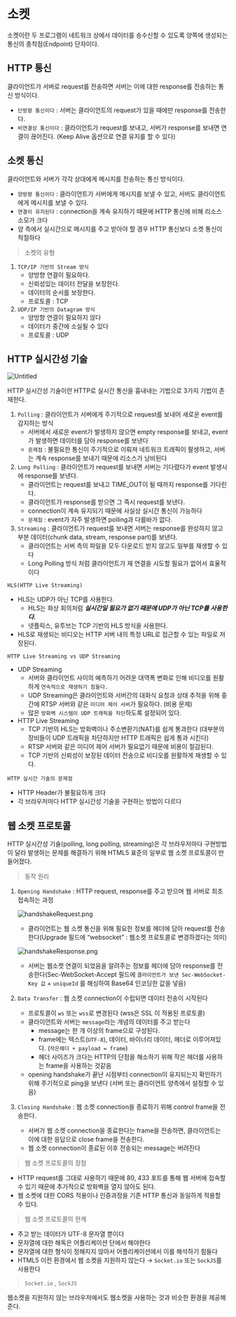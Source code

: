 # 소켓

소켓이란 두 프로그램이 네트워크 상에서 데이터를 송수신할 수 있도록 양쪽에 생성되는 통신의 종착점(Endpoint) 단자이다.

## HTTP 통신

클라이언트가 서버로 request를 전송하면 서버는 이에 대한 response를 전송하는 통신 방식이다.

- `단방향 통신이다` : 서버는 클라이언트의 request가 있을 때에만 response를 전송한다.
- `비연결성 통신이다` : 클라이언트가 request를 보내고, 서버가 response를 보내면 연결이 끊어진다. (Keep Alive 옵션으로 연결 유지를 할 수 있다)

## 소켓 통신

클라이언트와 서버가 각각 상대에게 메시지를 전송하는 통신 방식이다.

- `양방향 통신이다` : 클라이언트가 서버에게 메시지를 보낼 수 있고, 서버도 클라이언트에게 메시지를 보낼 수 있다.
- `연결이 유지된다` : connection을 계속 유지하기 때문에 HTTP 통신에 비해 리소스 소모가 크다
- 양 측에서 실시간으로 메시지를 주고 받아야 할 경우 HTTP 통신보다 소켓 통신이 적절하다

> 소켓의 유형
> 
1. `TCP/IP 기반의 Stream 방식`
    - 양방향 연결이 필요하다.
    - 신뢰성있는 데이터 전달을 보장한다.
    - 데이터의 순서를 보장한다.
    - 프로토콜 : TCP
2. `UDP/IP 기반의 Datagram 방식`
    - 양방향 연결이 필요하지 않다
    - 데이터가 중간에 소실될 수 있다
    - 프로토콜 : UDP

## HTTP 실시간성 기술

![Untitled](%E1%84%89%E1%85%A9%E1%84%8F%E1%85%A6%E1%86%BA%202d04b/Untitled.png)

HTTP 실시간성 기술이란 HTTP로 실시간 통신을 흉내내는 기법으로 3가지 기법이 존재한다.

1. `Polling` : 클라이언트가 서버에게 주기적으로 request를 보내어 새로운 event를 감지하는 방식
    - 서버에서 새로운 event가 발생하지 않으면 empty response를 보내고, event가 발생하면 데이터를 담아 response를 보낸다
    - `문제점` : 불필요한 통신이 주기적으로 이뤄져 네트워크 트래픽이 팔생하고, 서버는 계속 response를 보내기 때문에 리소스가 낭비된다
2. `Long Polling` : 클라이언트가 request를 보내면 서버는 기다렸다가 event 발생시에 response를 보낸다. 
    - 클라이언트는 request를 보내고 TIME_OUT이 될 때까지 response를 기다린다.
    - 클라이언트가 response를 받으면 그 즉시 request를 보낸다.
    - connection이 계속 유지되기 때문에 사실상 실시간 통신이 가능하다
    - `문제점` :  event가 자주 발생하면 polling과 다를바가 없다.
3. `Streaming` : 클라이언트가 request를 보내면 서버는 response를 완성하지 않고 부분 데이터(chunk data, stream, response part)를 보낸다.
    - 클라이언트는 서버 측의 파일을 모두 다운로드 받지 않고도 일부를 재생할 수 있다
    - Long Polling 방식 처럼 클라이언트가 재 연결을 시도할 필요가 없어서 효율적이다

`HLS(HTTP Live Streaming)`

- HLS는 UDP가 아닌 TCP를 사용한다.
    - HLS는 화상 회의처럼 ***실시간일 필요가 없기 때문에 UDP가 아닌 TCP를 사용한다.***
    - 넷플릭스, 유투브는 TCP 기반의 HLS 방식을 사용한다.
- HLS로 재생되는 비디오는 HTTP 서버 내의 특정 URL로 접근할 수 있는 파일로 저장된다.

`HTTP Live Streaming vs UDP Streaming`

- UDP Streaming
    - 서버와 클라이언트 사이의 예측하기 어려운 대역폭 변화로 인해 비디오를 원활하게 `연속적으로 재생하기 힘들다.`
    - UDP Streaming은 클라이언트와 서버간의 대화식 요청과 상태 추적을 위해 중간에 RTSP 서버와 같은 `미디어 제어 서버`가 필요하다. (비용 문제)
    - 많은 `방화벽 시스템이 UDP 트래픽을 차단`하도록 설정되어 있다.
- HTTP Live Streaming
    - TCP 기반의 HLS는 방화벽이나 주소변환기(NAT)를 쉽게 통과한다 (대부분의 장비들이 UDP 트래픽을 차단하지만 HTTP 트래픽은 쉽게 통과 시킨다)
    - RTSP 서버와 같은 미디어 제어 서버가 필요없기 때문에 비용이 절감된다.
    - TCP 기반의 신뢰성이 보장된 데이터 전송으로 비디오를 원활하게 재생할 수 있다.
    

`HTTP 실시간 기술의 문제점`

- HTTP Header가 불필요하게 크다
- 각 브라우저마다 HTTP 실시간성 기술을 구현하는 방법이 다르다

## 웹 소켓 프로토콜

HTTP 실시간성 기술(polling, long polling, streaming)은 각 브라우저마다 구현방법이 달라 발생하는 문제를 해결하기 위해 HTML5 표준의 일부로 웹 소켓 프로토콜이 만들어졌다.

> 동작 원리
> 
1. `Opening Handshake` : HTTP request, response를 주고 받으며 웹 서버로 최초 접속하는 과정
    
    ![handshakeRequest.png](%E1%84%89%E1%85%A9%E1%84%8F%E1%85%A6%E1%86%BA%202d04b/handshakeRequest.png)
    
    - 클라이언트는 웹 소켓 통신을 위해 필요한 정보를 헤더에 담아 request를 전송한다(Upgrade 필드에 “websocket” : 웹소켓 프로토콜로 변경하겠다는 의미)
    
    ![handshakeResponse.png](%E1%84%89%E1%85%A9%E1%84%8F%E1%85%A6%E1%86%BA%202d04b/handshakeResponse.png)
    
    - 서버는 웹소켓 연결이 되었음을 알려주는 정보를 헤더에 담아 response를 전송한다(Sec-WebSocket-Accept 필드에 `클라이언트가 보낸 Sec-WebSocket-Key 값` + `uniqueId` 를 해싱하여 Base64 인코딩한 값을 넣음)
2. `Data Transfer` : 웹 소켓 connection이 수립되면 데이터 전송이 시작된다
    - 프로토콜이 `ws` 또는 `wss`로 변경된다 (wss은 SSL 이 적용된 프로토콜)
    - 클라이언트와 서버는 `message`라는 개념의 데이터를 주고 받는다
        - message는 한 개 이상의 frame으로 구성된다.
        - frame에는 텍스트(`UTF-8`), 데이터, 바이너리 데이터, 헤더로 이루어져있다. (`작은헤더 + payload = frame`)
        - 헤더 사이즈가 크다는 HTTP의 단점을 해소하기 위해 작은 헤더를 사용하는 frame을 사용하는 것같음
    - opening handshake가 끝난 시점부터 connection이 유지되는지 확인하기 위해 주기적으로 ping을 보낸다 (서버 또는 클라이언트 양측에서 설정할 수 있음)
3. `Closing Handshake` : 웹 소켓 connection을 종료하기 위해 control frame을 전송한다.
    - 서버가 웹 소켓 connection을 종료한다는 frame을 전송하면, 클라이언트는 이에 대한 응답으로 close frame을 전송한다.
    - 웹 소켓 connection이 종료된 이후 전송되는 message는 버려진다

> 웹 소켓 프로토콜의 장점
> 
- HTTP request를 그대로 사용하기 때문에 80, 433 포트를 통해 웹 서버에 접속할 수 있기 때문에 추가적으로 방화벽을 열지 않아도 된다.
- 웹 소켓에 대한 CORS 적용이나 인증과정을 기존 HTTP 통신과 동일하게 적용할 수 있다.

> 웹 소켓 프로토콜의 한계
> 
- 주고 받는 데이터가 UTF-8 문자열 뿐이다
- 문자열에 대한 해독은 어플리케이션 단에서 해야한다
- 문자열에 대한 형식이 정해지지 않아서 어플리케이션에서 이를 해석하기 힘들다
- HTML5 이전 환경에서 웹 소켓을 지원하지 않는다 → `Socket.io` 또는 `SockJS`를 사용한다

> `Socket.io` , `SockJS`
> 

웹소켓을 지원하지 않는 브라우저에서도 웹소켓을 사용하는 것과 비슷한 환경을 제공해준다.
